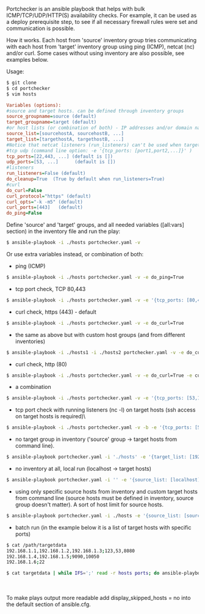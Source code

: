 Portchecker is an ansible playbook that helps with bulk ICMP/TCP/UDP/HTTP(S) availability checks. For example, it can be used as a deploy prerequisite step, to see if all necessary firewall rules were set and communication is possible.

How it works. Each host from 'source' inventory group tries communicating with each host from 'target' inventory group using ping (ICMP), netcat (nc) and/or curl. Some cases without using inventory are also possible, see examples below.



Usage:
```bash
$ git clone
$ cd portchecker
$ vim hosts
```

```ini
Variables (options):
#source and target hosts. can be defined through inventory groups
source_groupname=source (default)
target_groupname=target (default)
#or host lists (or combination of both) - IP addresses and/or domain names.   (command line option: -e '{target_list: [host1,host2,...]}' )
source_list=[sourcehostA, sourcehostB, ...]
target_list=[targethostA, targethostB, ...]
#Notice that netcat listeners (run_listeners) can't be used when target_list is defined.
#tcp udp (command line option: -e '{tcp_ports: [port1,port2,...]}' )
tcp_ports=[22,443, ...] (default is [])
udp_ports=[53, ...]      (default is [])
#listeners
run_listeners=False (default)
do_cleanup=True  (True by default when run_listeners=True)
#curl
do_curl=False
curl_protocol="https" (default)
curl_opts="-k -m5" (default)
curl_ports=[443]   (default)
do_ping=False
```

Define 'source' and 'target' groups, and all needed variables ([all:vars] section) in the inventory file and run the play:
```bash
$ ansible-playbook -i ./hosts portchecker.yaml -v
```
Or use extra variables instead, or combination of both:
- ping (ICMP)
```bash
$ ansible-playbook -i ./hosts portchecker.yaml -v -e do_ping=True
```
- tcp port check, TCP 80,443
```bash
$ ansible-playbook -i ./hosts portchecker.yaml -v -e '{tcp_ports: [80,443]}'
```
- curl check, https (443) - default
```bash
$ ansible-playbook -i ./hosts portchecker.yaml -v -e do_curl=True
```
- the same as above but with custom host groups (and from different inventories)
```bash
$ ansible-playbook -i ./hosts1 -i ./hosts2 portchecker.yaml -v -e do_curl=True -e source_groupname=source1 -e target_groupname=target2
```
- curl check, http (80)
```bash
$ ansible-playbook -i ./hosts portchecker.yaml -v -e do_curl=True -e curl_protocol=http -e '{curl_ports: [80]}'
```
- a combination
```bash
$ ansible-playbook -i ./hosts portchecker.yaml -v -e '{tcp_ports: [53,123]}' -e '{udp_ports: [53,123]}' -e do_curl=True -e curl_protocol=http -e '{curl_ports: [80,8080]}'
```
- tcp port check with running listeners (nc -l) on target hosts (ssh access on target hosts is required)\
```bash
$ ansible-playbook -i ./hosts portchecker.yaml -v -b -e '{tcp_ports: [53,123]}' -e run_listeners=True
```
- no target group in inventory ('source' group -> target hosts from command line).
```bash
$ ansible-playbook portchecker.yaml -i './hosts' -e '{target_list: [192.168.1.100,192.168.2.200]}' -e '{tcp_ports: [22,53]}'
```
- no inventory at all, local run (localhost -> target hosts)
```bash
$ ansible-playbook portchecker.yaml -i '' -e '{source_list: [localhost]}' -e '{target_list: [192.168.1.100,192.168.2.200]}' -e '{tcp_ports: [22,53]}'
```
- using only specific source hosts from inventory and custom target hosts from command line (source hosts must be defined in inventory, source group doesn't matter). A sort of host limit for source hosts.
```bash
$ ansible-playbook portchecker.yaml -i ./hosts -e '{source_list: [sourcehostA, sourcehostB]}' -e '{target_list: [192.168.1.100,192.168.2.200]}' -e '{tcp_ports: [22]}'
```
- batch run (in the example below it is a list of target hosts with specific ports)
```bash
$ cat /path/targetdata
192.168.1.1,192.168.1.2,192.168.1.3;123,53,8080
192.168.1.4,192.168.1.5;9090,10050
192.168.1.6;22
```
```bash
$ cat targetdata | while IFS=';' read -r hosts ports; do ansible-playbook -i ./sourcehosts portchecker.yaml -e "{target_list: [ $hosts ]}" -e "{tcp_ports: [ $ports ]}"; done
```
\
\
To make plays output more readable add display_skipped_hosts = no into the default section of ansible.cfg.
